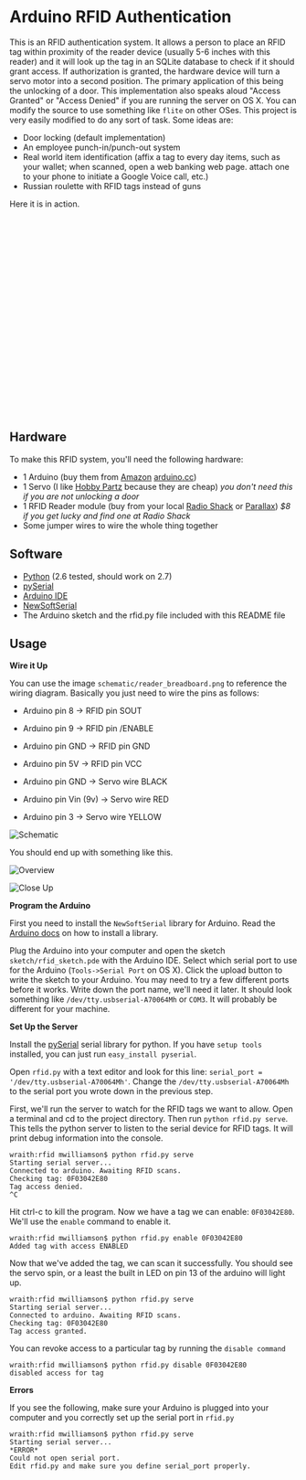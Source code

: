 Arduino RFID Authentication
===========================

This is an RFID authentication system. It allows a person to place an RFID tag within proximity of the reader device (usually 5-6 inches with this reader) and it will look up the tag in an SQLite database to check if it should grant access. If authorization is granted, the hardware device will turn a servo motor into a second position. The primary application of this being the unlocking of a door. This implementation also speaks aloud "Access Granted" or "Access Denied" if you are running the server on OS X. You can modify the source to use something like `flite` on other OSes. This project is very easily modified to do any sort of task. Some ideas are:

* Door locking (default implementation)
* An employee punch-in/punch-out system
* Real world item identification (affix a tag to every day items, such as your wallet; when scanned, open a web banking web page. attach one to your phone to initiate a Google Voice call, etc.)
* Russian roulette with RFID tags instead of guns


Here it is in action.

<object width="425" height="344"><param name="movie" value="http://www.youtube.com/v/mws0nqkqvGg?hl=en&fs=1"></param><param name="allowFullScreen" value="true"></param><param name="allowscriptaccess" value="always"></param><embed src="http://www.youtube.com/v/mws0nqkqvGg?hl=en&fs=1" type="application/x-shockwave-flash" allowscriptaccess="always" allowfullscreen="true" width="425" height="344"></embed></object>

Hardware
--------

To make this RFID system, you'll need the following hardware:

* 1 Arduino (buy them from [Amazon](http://www.amazon.com/gp/product/B001N1EOT8?ie=UTF8&tag=appdelinc-20&linkCode=xm2&camp=1789&creativeASIN=B001N1EOT8) [arduino.cc](http://arduino.cc/en/Main/Buy))
* 1 Servo (I like [Hobby Partz](http://www.hobbypartz.com/) because they are cheap) *you don't need this if you are not unlocking a door*
* 1 RFID Reader module (buy from your local [Radio Shack](http://www.radioshack.com/product/index.jsp?productId=2906723) or [Parallax](http://www.parallax.com/StoreSearchResults/tabid/768/txtSearch/RFID/List/0/SortField/4/ProductID/114/Default.aspx)) *$8 if you get lucky and find one at Radio Shack*
* Some jumper wires to wire the whole thing together


Software
--------

* [Python](http://python.org) (2.6 tested, should work on 2.7)
* [pySerial](http://pyserial.sourceforge.net/)
* [Arduino IDE](http://www.arduino.cc/en/Main/Software)
* [NewSoftSerial](http://arduiniana.org/libraries/newsoftserial/)
* The Arduino sketch and the rfid.py file included with this README file


Usage
-----

**Wire it Up**

You can use the image `schematic/reader_breadboard.png` to reference the wiring diagram. Basically you just need to wire the pins as follows:

* Arduino pin 8         -> RFID pin SOUT
* Arduino pin 9         -> RFID pin /ENABLE
* Arduino pin GND       -> RFID pin GND
* Arduino pin 5V        -> RFID pin VCC

* Arduino pin GND       -> Servo wire BLACK
* Arduino pin Vin (9v)  -> Servo wire RED
* Arduino pin 3         -> Servo wire YELLOW

![Schematic](http://appdelegateinc.com/blog/wp-content/uploads/2010/10/rfid_bb.png)


You should end up with something like this.

![Overview](http://appdelegateinc.com/blog/wp-content/uploads/2010/10/overview.jpg)

![Close Up](http://appdelegateinc.com/blog/wp-content/uploads/2010/10/close_up.jpg)

**Program the Arduino**

First you need to install the `NewSoftSerial` library for Arduino. Read the [Arduino docs](http://www.arduino.cc/en/Reference/Libraries) on how to install a library.

Plug the Arduino into your computer and open the sketch `sketch/rfid_sketch.pde` with the Arduino IDE. Select which serial port to use for the Arduino (`Tools->Serial Port` on OS X). Click the upload button to write the sketch to your Arduino. You may need to try a few different ports before it works. Write down the port name, we'll need it later. It should look something like `/dev/tty.usbserial-A70064Mh` or `COM3`. It will probably be different for your machine.


**Set Up the Server**

Install the [pySerial](http://pyserial.sourceforge.net/) serial library for python. If you have `setup tools` installed, you can just run `easy_install pyserial`.

Open `rfid.py` with a text editor and look for this line: `serial_port = '/dev/tty.usbserial-A70064Mh'`. Change the `/dev/tty.usbserial-A70064Mh` to the serial port you wrote down in the previous step.

First, we'll run the server to watch for the RFID tags we want to allow. Open a terminal and cd to the project directory. Then run `python rfid.py serve`. This tells the python server to listen to the serial device for RFID tags. It will print debug information into the console.

    wraith:rfid mwilliamson$ python rfid.py serve
    Starting serial server...
    Connected to arduino. Awaiting RFID scans.
    Checking tag: 0F03042E80
    Tag access denied.
    ^C

Hit ctrl-c to kill the program. Now we have a tag we can enable: `0F03042E80`. We'll use the `enable` command to enable it.

    wraith:rfid mwilliamson$ python rfid.py enable 0F03042E80
    Added tag with access ENABLED

Now that we've added the tag, we can scan it successfully. You should see the servo spin, or a least the built in LED on pin 13 of the arduino will light up.

    wraith:rfid mwilliamson$ python rfid.py serve
    Starting serial server...
    Connected to arduino. Awaiting RFID scans.
    Checking tag: 0F03042E80
    Tag access granted.

You can revoke access to a particular tag by running the `disable command`

    wraith:rfid mwilliamson$ python rfid.py disable 0F03042E80
    disabled access for tag


**Errors**

If you see the following, make sure your Arduino is plugged into your computer and you correctly set up the serial port in `rfid.py`

    wraith:rfid mwilliamson$ python rfid.py serve
    Starting serial server...
    *ERROR*
    Could not open serial port.
    Edit rfid.py and make sure you define serial_port properly.

